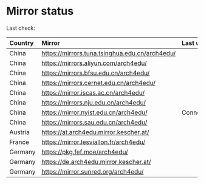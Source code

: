 <script src="./time.js"></script>
# Mirror status
Last check: <script type="text/javascript">localize(1726690945.5525756);</script>

|Country|Mirror|Last update|
|:------|:-----|:----------|
|China|https://mirrors.tuna.tsinghua.edu.cn/arch4edu/|<script type="text/javascript">localize(1726641912);</script>|
|China|https://mirrors.aliyun.com/arch4edu/|<script type="text/javascript">localize(1726641912);</script>|
|China|https://mirrors.bfsu.edu.cn/arch4edu/|<script type="text/javascript">localize(1726641912);</script>|
|China|https://mirrors.cernet.edu.cn/arch4edu/|<script type="text/javascript">localize(1726641912);</script>|
|China|https://mirror.iscas.ac.cn/arch4edu/|<script type="text/javascript">localize(1726641912);</script>|
|China|https://mirrors.nju.edu.cn/arch4edu/|<script type="text/javascript">localize(1726641912);</script>|
|China|https://mirror.nyist.edu.cn/arch4edu/|ConnectionError|
|China|https://mirrors.sau.edu.cn/arch4edu/|<script type="text/javascript">localize(1726641912);</script>|
|Austria|https://at.arch4edu.mirror.kescher.at/|<script type="text/javascript">localize(1726641912);</script>|
|France|https://mirror.lesviallon.fr/arch4edu/|<script type="text/javascript">localize(1726641912);</script>|
|Germany|https://pkg.fef.moe/arch4edu/|<script type="text/javascript">localize(1726641912);</script>|
|Germany|https://de.arch4edu.mirror.kescher.at/|<script type="text/javascript">localize(1726641912);</script>|
|Germany|https://mirror.sunred.org/arch4edu/|<script type="text/javascript">localize(1726641912);</script>|

<script src="./tablefilter/tablefilter.js"></script>
<script src="./table.js"></script>